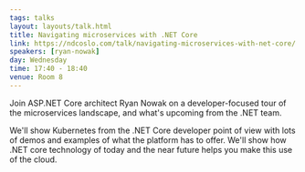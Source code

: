 ```yaml
---
tags: talks
layout: layouts/talk.html
title: Navigating microservices with .NET Core
link: https://ndcoslo.com/talk/navigating-microservices-with-net-core/
speakers: [ryan-nowak]
day: Wednesday
time: 17:40 - 18:40
venue: Room 8
---
```

Join ASP.NET Core architect Ryan Nowak on a developer-focused tour of the microservices landscape, and what's upcoming from the .NET team.

We'll show Kubernetes from the .NET Core developer point of view with lots of demos and examples of what the platform has to offer. We'll show how .NET core technology of today and the near future helps you make this use of the cloud.